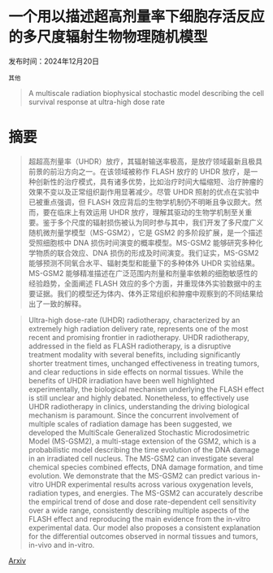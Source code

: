 # 一个用以描述超高剂量率下细胞存活反应的多尺度辐射生物物理随机模型

发布时间：2024年12月20日

`其他`

> A multiscale radiation biophysical stochastic model describing the cell survival response at ultra-high dose rate

# 摘要

> 超超高剂量率（UHDR）放疗，其辐射输送率极高，是放疗领域最新且极具前景的前沿方向之一。在该领域被称作 FLASH 放疗的 UHDR 放疗，是一种创新性的治疗模式，具有诸多优势，比如治疗时间大幅缩短、治疗肿瘤的效果不变以及正常组织副作用显著减少。尽管 UHDR 照射的优点在实验中已被重点强调，但 FLASH 效应背后的生物学机制仍不明晰且争议颇大。然而，要在临床上有效运用 UHDR 放疗，理解其驱动的生物学机制至关重要。鉴于多个尺度的辐射损伤被认为同时参与其中，我们开发了多尺度广义随机微剂量学模型（MS-GSM2），它是 GSM2 的多阶段扩展，是一个描述受照细胞核中 DNA 损伤时间演变的概率模型。MS-GSM2 能够研究多种化学物质的联合效应、DNA 损伤的形成及时间演变。我们证实，MS-GSM2 能够预测不同氧合水平、辐射类型和能量下的多种体外 UHDR 实验结果。MS-GSM2 能够精准描述在广泛范围内剂量和剂量率依赖的细胞敏感性的经验趋势，全面阐述 FLASH 效应的多个方面，并重现体外实验数据中的主要证据。我们的模型还为体内、体外正常组织和肿瘤中观察到的不同结果给出了一致的解释。

> Ultra-high dose-rate (UHDR) radiotherapy, characterized by an extremely high radiation delivery rate, represents one of the most recent and promising frontier in radiotherapy. UHDR radiotherapy, addressed in the field as FLASH radiotherapy, is a disruptive treatment modality with several benefits, including significantly shorter treatment times, unchanged effectiveness in treating tumors, and clear reductions in side effects on normal tissues. While the benefits of UHDR irradiation have been well highlighted experimentally, the biological mechanism underlying the FLASH effect is still unclear and highly debated. Nonetheless, to effectively use UHDR radiotherapy in clinics, understanding the driving biological mechanism is paramount. Since the concurrent involvement of multiple scales of radiation damage has been suggested, we developed the MultiScale Generalized Stochastic Microdosimetric Model (MS-GSM2), a multi-stage extension of the GSM2, which is a probabilistic model describing the time evolution of the DNA damage in an irradiated cell nucleus. The MS-GSM2 can investigate several chemical species combined effects, DNA damage formation, and time evolution. We demonstrate that the MS-GSM2 can predict various in-vitro UHDR experimental results across various oxygenation levels, radiation types, and energies. The MS-GSM2 can accurately describe the empirical trend of dose and dose rate-dependent cell sensitivity over a wide range, consistently describing multiple aspects of the FLASH effect and reproducing the main evidence from the in-vitro experimental data. Our model also proposes a consistent explanation for the differential outcomes observed in normal tissues and tumors, in-vivo and in-vitro.

[Arxiv](https://arxiv.org/abs/2412.16322)